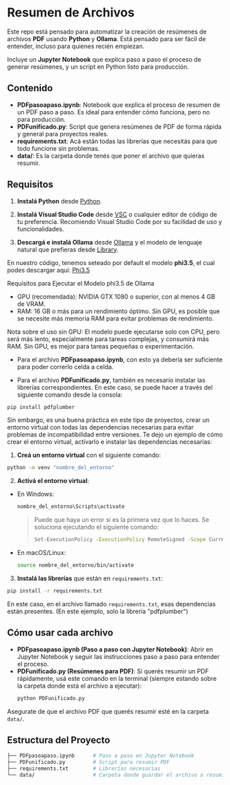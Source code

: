 # Resumen de Archivos
Este repo está pensado para automatizar la creación de resúmenes de archivos **PDF** usando **Python** y **Ollama**. Está pensado para ser fácil de entender, incluso para quienes recién empiezan.

Incluye un **Jupyter Notebook** que explica paso a paso el proceso de generar resúmenes, y un script en Python listo para producción.

## Contenido

- **PDFpasoapaso.ipynb**: Notebook que explica el proceso de resumen de un PDF paso a paso. Es ideal para entender cómo funciona, pero no para producción.
- **PDFunificado.py**: Script que genera resúmenes de PDF de forma rápida y general para proyectos reales.
- **requirements.txt**: Acá están todas las librerías que necesitás para que todo funcione sin problemas.
- **data/**: Es la carpeta donde tenés que poner el archivo que quieras resumir.

## Requisitos

1. **Instalá Python** desde [Python](https://www.python.org/downloads/).

2. **Instalá Visual Studio Code** desde [VSC](https://code.visualstudio.com/download) o cualquier editor de código de tu preferencia. Recomiendo Visual Studio Code por su facilidad de uso y funcionalidades.

3. **Descargá e instalá Ollama** desde [Ollama](https://ollama.com/) y el modelo de lenguaje natural que prefieras desde [Library](https://ollama.com/library).

En nuestro código, tenemos seteado por default el modelo **phi3.5**, el cual podes descargar aquí: [Phi3.5](https://ollama.com/library/phi3.5)

Requisitos para Ejecutar el Modelo phi3.5 de Ollama

- GPU (recomendada): NVIDIA GTX 1080 o superior, con al menos 4 GB de VRAM. 
- RAM: 16 GB o más para un rendimiento óptimo. Sin GPU, es posible que se necesite más memoria RAM para evitar problemas de rendimiento.

Nota sobre el uso sin GPU: El modelo puede ejecutarse solo con CPU, pero será más lento, especialmente para tareas complejas, y consumirá más RAM. Sin GPU, es mejor para tareas pequeñas o experimentación.

- Para el archivo **PDFpasoapaso.ipynb**, con esto ya debería ser suficiente para poder correrlo celda a celda.

- Para el archivo **PDFunificado.py**, también es necesario instalar las librerías correspondientes. En este caso, se puede hacer a través del siguiente comando desde la consola:

```bash
pip install pdfplumber
```
Sin embargo, es una buena práctica en este tipo de proyectos, crear un entorno virtual con todas las dependencias necesarias para evitar problemas de incompatibilidad entre versiones. Te dejo un ejemplo de cómo crear el entorno virtual, activarlo e instalar las dependencias necesarias:

1. **Creá un entorno virtual** con el siguiente comando:

  ```bash
  python -m venv "nombre_del_entorno"
  ```

2. **Activá el entorno virtual**:
  - En Windows:
    ```bash
    nombre_del_entorno\Scripts\activate
    ```
    > Puede que haya un error si es la primera vez que lo haces. Se soluciona ejecutando el siguiente comando:
    > ```bash
    > Set-ExecutionPolicy -ExecutionPolicy RemoteSigned -Scope CurrentUser
    > ```
  - En macOS/Linux:
    ```bash
    source nombre_del_entorno/bin/activate
    ```

3. **Instalá las librerías** que están en `requirements.txt`:
  ```bash
  pip install -r requirements.txt
  ```


 En este caso, en el archivo llamado `requirements.txt`, esas dependencias están presentes. (En este ejemplo, solo la librería "pdfplumber")


## Cómo usar cada archivo

- **PDFpasoapaso.ipynb (Paso a paso con Jupyter Notebook)**: Abrir en Jupyter Notebook y seguir las instrucciones paso a paso para entender el proceso.
- **PDFunificado.py (Resúmenes para PDF)**: Si querés resumir un PDF rápidamente, usá este comando en la terminal (siempre estando sobre la carpeta donde está el archivo a ejecutar):
    ```bash
    python PDFunificado.py
    ```
Asegurate de que el archivo PDF que querés resumir esté en la carpeta `data/`.

## Estructura del Proyecto

```bash
├── PDFpasoapaso.ipynb      # Paso a paso en Jupyter Notebook
├── PDFunificado.py         # Script para resumir PDF
├── requirements.txt        # Librerías necesarias
└── data/                   # Carpeta donde guardar el archivo a resumir
```
